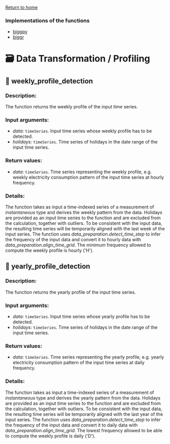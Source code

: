 [Return to home](README.md)

### Implementations of the functions
- [biggpy](https://github.com/BeeGroup-cimne/biggpy#readme)
- [biggr](https://github.com/BeeGroup-cimne/biggr#readme)

# :card_file_box: Data Transformation / Profiling

## :round_pushpin: weekly_profile_detection

### Description:
    
The function returns the weekly profile of the input time series.

### Input arguments:
* _data_: <code>timeSeries</code>. Input time series whose weekly profile has to be detected.
* _holidays_: <code>timeSeries</code>. Time series of holidays in the date range of the input time series. 

### Return values: 
* _data_: <code>timeSeries</code>. Time series representing the weekly profile, e.g. weekly electricity consumption
pattern of the input time series at hourly frequency. 

### Details:
The function takes as input a time-indexed series of a measurement of _instantaneous_ type and derives the weekly
pattern from the data. Holidays are provided as an input time series to the function and are excluded from the 
calculation, together with outliers. To be consistent with the input data, the resulting time series 
will be temporarily aligned with the last week of the input series. 
The function uses _data_preparation_._detect_time_step_ to infer the frequency of the input data and convert it to 
hourly data with _data_preparation_._align_time_grid_.
The minimum frequency allowed to compute the weekly profile is hourly ('H').

## :round_pushpin: yearly_profile_detection

### Description:
    
The function returns the yearly profile of the input time series.

### Input arguments:
* _data_: <code>timeSeries</code>. Input time series whose yearly profile has to be detected.
* _holidays_: <code>timeSeries</code>. Time series of holidays in the date range of the input time series. 

### Return values: 
* _data_: <code>timeSeries</code>. Time series representing the yearly profile, e.g. yearly electricity consumption
pattern of the input time series at daily frequency.

### Details:
The function takes as input a time-indexed series of a measurement of _instantaneous_ type and derives the yearly
pattern from the data. Holidays are provided as an input time series to the function and are excluded from the 
calculation, together with outliers. To be consistent with the input data, the resulting time series 
will be temporarily aligned with the last year of the input series. 
The function uses _data_preparation_._detect_time_step_ to infer the frequency of the input data and convert it to 
daily data with _data_preparation_._align_time_grid_.
The lowest frequency allowed to be able to compute the weekly profile is daily ('D').
